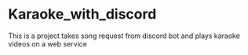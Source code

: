 # Karaoke_with_discord
This is a project takes song request from discord bot and plays karaoke videos on a web service
